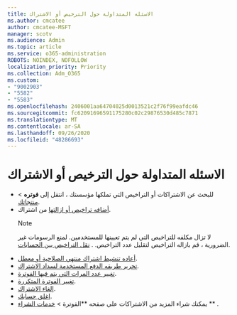 ```yaml
---
title: الاسئله المتداولة حول الترخيص أو الاشتراك
ms.author: cmcatee
author: cmcatee-MSFT
manager: scotv
ms.audience: Admin
ms.topic: article
ms.service: o365-administration
ROBOTS: NOINDEX, NOFOLLOW
localization_priority: Priority
ms.collection: Adm_O365
ms.custom:
- "9002903"
- "5582"
- "5583"
ms.openlocfilehash: 2406001aa64704025d0013521c2f76f99eafdc46
ms.sourcegitcommit: fc62091696591175280c02c29876530d485c7871
ms.translationtype: MT
ms.contentlocale: ar-SA
ms.lasthandoff: 09/26/2020
ms.locfileid: "48286693"
---
```

# <a name="license-or-subscription-faq"></a>الاسئله المتداولة حول الترخيص أو الاشتراك

- للبحث عن الاشتراكات أو التراخيص التي تملكها مؤسستك ، انتقل إلى **فوتره**  >  [منتجاتك](https://go.microsoft.com/fwlink/p/?linkid=842054).
- [أضافه تراخيص أو ازالتها](https://docs.microsoft.com/alchemyinsights/how-to-add-or-reduce-licenses) من اشتراك.
    > [!NOTE]
    > لا تزال مكلفه للتراخيص التي لم يتم تعيينها للمستخدمين. لمنع الرسومات غير الضرورية ، قم بازاله التراخيص لتقليل عدد التراخيص.
. [نقل التراخيص بين الحسابات](https://docs.microsoft.com/alchemyinsights/transfer-licenses-between-tenants).
- [أعاده تنشيط اشتراك منتهي الصلاحية أو معطل](https://go.microsoft.com/fwlink/p/?linkid=2117519).
- [تحرير طريقه الدفع المستخدمة لسداد الاشتراك](https://go.microsoft.com/fwlink/p/?linkid=2117167).
- [تغيير عدد المرات التي يتم فيها الفوترة](https://go.microsoft.com/fwlink/p/?linkid=2119112).
- [تغيير الفوترة المتكررة](https://go.microsoft.com/fwlink/p/?linkid=2119216).
- [إلغاء الاشتراك](https://go.microsoft.com/fwlink/p/?linkid=2119113).
- [اغلق حسابك](https://docs.microsoft.com/alchemyinsights/how-to-close-your-account).
- يمكنك شراء المزيد من الاشتراكات علي صفحه **الفوترة > [خدمات الشراء](https://go.microsoft.com/fwlink/p/?linkid=868433) ** .